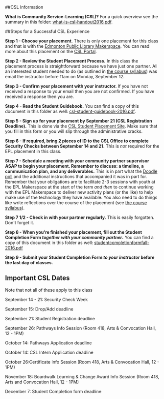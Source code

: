 ##CSL Information

**What is Community Service-Learning (CSL)?**  For a quick overview see the summary  in this folder: [what-is-csl-handout2016.pdf](what-is-csl-handout2016.pdf).

##Steps for a Successful CSL Experience

**Step 1 - Choose your placement.** There is only one placement for this class and that is with the [Edmonton Public Library Makerspace](http://www.epl.ca/browse_program/makerspace/).  You can read more about this placement on the [CSL Portal](https://apps.arts.ualberta.ca/csl/Account/LogOn?ReturnUrl=%2fcsl). 

**Step 2 - Review the Student Placement Process.**  In this class the placement process is straightforward because we have just one partner.  All an interested student needed to do (as outlined in [the course syllabus](../366f16-syllabus.pdf)) was email the instructor before 11am on Monday, September 12.

**Step 3 - Confirm your placement with your instructor.**  If you have not received a response to your email then you are not confirmed.  If you have received a response then you are.

**Step 4 - Read the Student Guidebook.**  You can find a copy of this document in this folder as well: [csl-student-guidebook-2016.pdf](csl-student-guidebook-2016.pdf).

**Step 5 - Sign up for your placement by September 21 (CSL Registration Deadline).**  This is done via the [CSL Student Placement Site](https://sites.google.com/a/ualberta.ca/csl-student-site/).  Make sure that you fill in this form or you will slip through the administrative cracks.

**Step 6 - If required, bring 2 pieces of ID to the CSL Office to complete Security Checks between September 14 and 21.**  This is *not* required for the EPL placement in this class.
	
**Step 7 - Schedule a meeting with your community partner supervisor ASAP to begin your placement. Remember to discuss: a timeline, a communication plan, and any deliverables.**  This is in part what the [Doodle poll](http://doodle.com/poll/4ynpta93g5fwds6r) and the additional instructions that accompanied it was in part for.  Remember that your obligations are to facilitate 2-3 sessions with youth at the EPL Makerspace at the start of the term *and then* to continue working with the EPL Makerspace to deliver new activity plans (or the like) to help make use of the technology they have available.  You also need to do things like write reflections over the course of the placement (see [the course syllabus](../366f16-syllabus.pdf)).

**Step 7 1/2 - Check in with your partner regularly.**  This is easily forgotten.  Don't forget it.

**Step 8 - When you're finished your placement, fill out the Student Completion Form *together with your community partner*.** You can find a copy of this document in this folder as well: [studentcompletionformfall-2016.pdf](studentcompletionformfall-2016.pdf)

**Step 9 - Submit your Student Completion Form *to your instructor* before the last day of classes.**

## Important CSL Dates
Note that not all of these apply to this class

September 14 - 21: Security Check Week

September 15: Drop/Add deadline

September 21: Student Registration deadline

September 26: Pathways Info Session (Room 418, Arts & Convocation Hall, 12 - 1PM)

October 14: Pathways Application deadline

October 14: CSL Intern Application deadline

October 26:Certificate Info Session (Room 418, Arts & Convocation Hall, 12 - 1PM)

November 18: Boardwalk Learning & Change Award Info Session (Room 418, Arts and Convocation Hall, 12 - 1PM)

December 7: Student Completion form deadline

